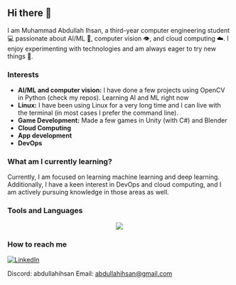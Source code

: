 ## Hi there 👋

I am Muhammad Abdullah Ihsan, a third-year computer engineering student 💻 passionate about AI/ML 🧠, computer vision 👁️, and cloud computing ☁️. I enjoy experimenting with technologies and am always eager to try new things 🧪. 
<!--
**abdullah-ihsan/abdullah-ihsan** is a ✨ _special_ ✨ repository because its `README.md` (this file) appears on your GitHub profile.

Here are some ideas to get you started:
-->

### Interests
- **AI/ML and computer vision:** I have done a few projects using OpenCV in Python (check my repos). Learning AI and ML right now
- **Linux:** I have been using Linux for a very long time and I can live with the terminal (in most cases I prefer the command line).
- **Game Development:** Made a few games in Unity (with C#) and Blender
- **Cloud Computing**
- **App development**
- **DevOps**

### What am I currently learning?
Currently, I am focused on learning machine learning and deep learning. Additionally, I have a keen interest in DevOps and cloud computing, and I am actively pursuing knowledge in those areas as well.

### Tools and Languages

<p align="center">
  <a href="https://skillicons.dev">
    <img src="https://skillicons.dev/icons?i=c,cpp,linux,java,python,blender,unity,cs,git,github,go,flutter" />
  </a>
</p>

<!-- 
### What am I working at right now
"Write here"

misc:
- 👯 I’m looking to collaborate on ...
- 🤔 I’m looking for help with ...
- 💬 Ask me about ...
-->

### How to reach me
[![LinkedIn](https://skillicons.dev/icons?i=linkedin)](https://www.linkedin.com/in/m-abdullah-ihsan/)
<br>

Discord: abdullahihsan
Email: abdullahihsan@gmail.com


<!-- 
- 😄 Hobbies: ...
- ⚡ Fun fact: ...
-->

